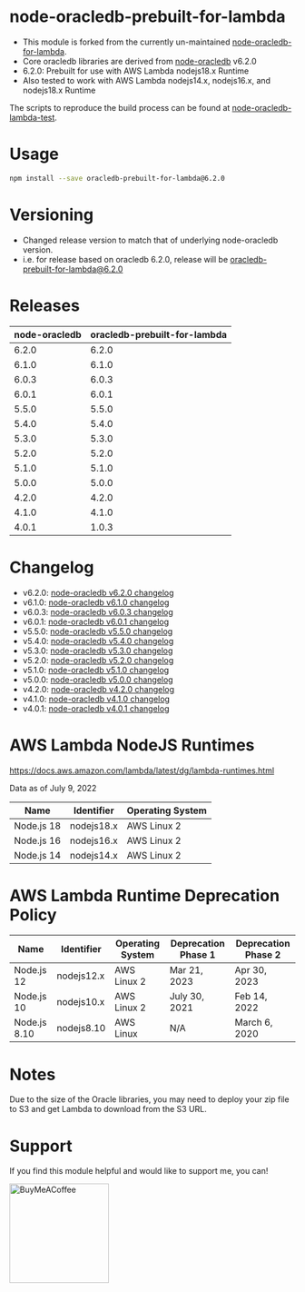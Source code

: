 # node-oracledb-prebuilt-for-lambda

 - This module is forked from the currently un-maintained [node-oracledb-for-lambda](https://github.com/nalbion/node-oracledb-for-lambda).
 - Core oracledb libraries are derived from [node-oracledb](https://github.com/oracle/node-oracledb) v6.2.0
 - 6.2.0: Prebuilt for use with AWS Lambda nodejs18.x Runtime
 - Also tested to work with AWS Lambda nodejs14.x, nodejs16.x, and nodejs18.x Runtime
 
The scripts to reproduce the build process can be found at [node-oracledb-lambda-test](https://github.com/romanbalayan/node-oracledb-lambda-test). 

# Usage

```bash
npm install --save oracledb-prebuilt-for-lambda@6.2.0
```

# Versioning
 - Changed release version to match that of underlying node-oracledb version. 
 - i.e. for release based on oracledb 6.2.0, release will be oracledb-prebuilt-for-lambda@6.2.0
 
 
 # Releases
 | node-oracledb       | oracledb-prebuilt-for-lambda    |
 | ------------------- | ---------- |
 | 6.2.0               | 6.2.0      |
 | 6.1.0               | 6.1.0      |
 | 6.0.3               | 6.0.3      |
 | 6.0.1               | 6.0.1      |
 | 5.5.0               | 5.5.0      |
 | 5.4.0               | 5.4.0      |
 | 5.3.0               | 5.3.0      |
 | 5.2.0               | 5.2.0      |
 | 5.1.0               | 5.1.0      |
 | 5.0.0               | 5.0.0      |
 | 4.2.0               | 4.2.0      |
 | 4.1.0               | 4.1.0      |
 | 4.0.1               | 1.0.3      |

 
 # Changelog
 - v6.2.0: [node-oracledb v6.2.0 changelog](https://node-oracledb.readthedocs.io/en/latest/release_notes.html#node-oracledb-v6-2-0-11-oct-2023)
 - v6.1.0: [node-oracledb v6.1.0 changelog](https://node-oracledb.readthedocs.io/en/latest/release_notes.html#node-oracledb-v6-1-0-30-aug-2023)
 - v6.0.3: [node-oracledb v6.0.3 changelog](https://node-oracledb.readthedocs.io/en/latest/release_notes.html#node-oracledb-v6-0-3-12-jul-2023)
 - v6.0.1: [node-oracledb v6.0.1 changelog](https://node-oracledb.readthedocs.io/en/latest/release_notes.html#node-oracledb-v6-0-1-07-jun-2023)
 - v5.5.0: [node-oracledb v5.5.0 changelog](https://github.com/oracle/node-oracledb/blob/main/CHANGELOG.md#node-oracledb-v550-7-sep-2022)
 - v5.4.0: [node-oracledb v5.4.0 changelog](https://github.com/oracle/node-oracledb/blob/main/CHANGELOG.md#node-oracledb-v540-9-jun-2022)
 - v5.3.0: [node-oracledb v5.3.0 changelog](https://github.com/oracle/node-oracledb/blob/main/CHANGELOG.md#node-oracledb-v530-22-oct-2021)
 - v5.2.0: [node-oracledb v5.2.0 changelog](https://github.com/oracle/node-oracledb/blob/main/CHANGELOG.md#node-oracledb-v520-7-jun-2021)
 - v5.1.0: [node-oracledb v5.1.0 changelog](https://github.com/oracle/node-oracledb/blob/master/CHANGELOG.md#node-oracledb-v510-8-dec-2020)
 - v5.0.0: [node-oracledb v5.0.0 changelog](https://github.com/oracle/node-oracledb/blob/master/CHANGELOG.md#node-oracledb-v500-29-jun-2020)
 - v4.2.0: [node-oracledb v4.2.0 changelog](https://github.com/oracle/node-oracledb/blob/master/CHANGELOG.md#node-oracledb-v420-24-jan-2020)
 - v4.1.0: [node-oracledb v4.1.0 changelog](https://github.com/oracle/node-oracledb/blob/master/CHANGELOG.md#node-oracledb-v410-26-nov-2019)
 - v4.0.1: [node-oracledb v4.0.1 changelog](https://github.com/oracle/node-oracledb/blob/master/CHANGELOG.md#node-oracledb-v401-19-aug-2019)
 
 
 # AWS Lambda NodeJS Runtimes
 https://docs.aws.amazon.com/lambda/latest/dg/lambda-runtimes.html
 
 Data as of July 9, 2022
 
  | Name          | Identifier | Operating System  |
  | ------------- | ---------- | ----------------- |
  | Node.js 18    | nodejs18.x | AWS Linux 2       |
  | Node.js 16    | nodejs16.x | AWS Linux 2       |
  | Node.js 14    | nodejs14.x | AWS Linux 2       |
 
 # AWS Lambda Runtime Deprecation Policy

| Name          | Identifier | Operating System  | Deprecation Phase 1 | Deprecation Phase 2 |
| ------------- | ---------- | ----------------- | ------------------- | ------------------- |
| Node.js 12    | nodejs12.x | AWS Linux 2       | Mar 21, 2023        | Apr 30, 2023        |
| Node.js 10    | nodejs10.x | AWS Linux 2       | July 30, 2021       | Feb 14, 2022        |
| Node.js 8.10  | nodejs8.10 | AWS Linux         | N/A                 | March 6, 2020       |

 # Notes
Due to the size of the Oracle libraries, you may need to deploy your zip file to S3 and get Lambda to download from the S3 URL.


 # Support
If you find this module helpful and would like to support me, you can!

[<img src="https://cdn.buymeacoffee.com/buttons/v2/default-yellow.png" alt="BuyMeACoffee" width="175">](https://www.buymeacoffee.com/romanbalayan)
